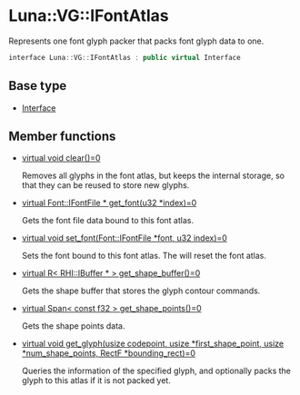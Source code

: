 # Luna::VG::IFontAtlas
Represents one font glyph packer that packs font glyph data to one. 

```c++
interface Luna::VG::IFontAtlas : public virtual Interface
```

## Base type
* [Interface](struct_luna_1_1_interface.md)
## Member functions
* [virtual void clear()=0](struct_luna_1_1_v_g_1_1_i_font_atlas_1a5eeb94d22b8366d1b68d0614384802fe.md)

    Removes all glyphs in the font atlas, but keeps the internal storage, so that they can be reused to store new glyphs. 

* [virtual Font::IFontFile * get_font(u32 *index)=0](struct_luna_1_1_v_g_1_1_i_font_atlas_1a05d716c49a685cce7bb78e46fca915f3.md)

    Gets the font file data bound to this font atlas. 

* [virtual void set_font(Font::IFontFile *font, u32 index)=0](struct_luna_1_1_v_g_1_1_i_font_atlas_1af657ff48ae04b535dee1fb4dd093d586.md)

    Sets the font bound to this font atlas. The will reset the font atlas. 

* [virtual R< RHI::IBuffer * > get_shape_buffer()=0](struct_luna_1_1_v_g_1_1_i_font_atlas_1a0c3982401393c73e890dff86fb9d37e5.md)

    Gets the shape buffer that stores the glyph contour commands. 

* [virtual Span< const f32 > get_shape_points()=0](struct_luna_1_1_v_g_1_1_i_font_atlas_1a334e5fe90f439c62266a0fda32b784e7.md)

    Gets the shape points data. 

* [virtual void get_glyph(usize codepoint, usize *first_shape_point, usize *num_shape_points, RectF *bounding_rect)=0](struct_luna_1_1_v_g_1_1_i_font_atlas_1a553d64116c8e5c3e387359dfa24f3b8f.md)

    Queries the information of the specified glyph, and optionally packs the glyph to this atlas if it is not packed yet. 

